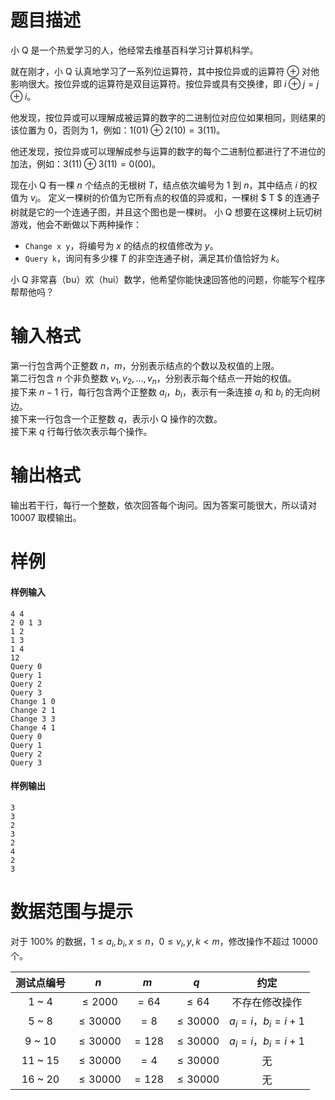 
# 题目描述

小 Q 是一个热爱学习的人，他经常去维基百科学习计算机科学。

就在刚才，小 Q 认真地学习了一系列位运算符，其中按位异或的运算符 $\oplus$ 对他影响很大。按位异或的运算符是双目运算符。按位异或具有交换律，即 $i \oplus j = j \oplus i$。

他发现，按位异或可以理解成被运算的数字的二进制位对应位如果相同，则结果的该位置为 $0$，否则为 $1$，例如：$1(01) \oplus 2(10) = 3(11)$。

他还发现，按位异或可以理解成参与运算的数字的每个二进制位都进行了不进位的加法，例如：$3(11) \oplus 3(11) = 0(00)$。

现在小 Q 有一棵 $n$ 个结点的无根树 $T$，结点依次编号为 $1$ 到 $n$，其中结点 $i$ 的权值为 $v_i$。
定义一棵树的价值为它所有点的权值的异或和，一棵树 $ T $ 的连通子树就是它的一个连通子图，并且这个图也是一棵树。
小 Q 想要在这棵树上玩切树游戏，他会不断做以下两种操作：
- ``Change x y``，将编号为 $x$ 的结点的权值修改为 $y$。
- ``Query k``，询问有多少棵 $T$ 的非空连通子树，满足其价值恰好为 $k$。

小 Q 非常喜（bu）欢（hui）数学，他希望你能快速回答他的问题，你能写个程序帮帮他吗？

# 输入格式

第一行包含两个正整数 $n$，$m$，分别表示结点的个数以及权值的上限。  
第二行包含 $n$ 个非负整数 $v_1, v_2, \dots, v_n$，分别表示每个结点一开始的权值。  
接下来 $n − 1$ 行，每行包含两个正整数 $a_i$，$b_i$，表示有一条连接 $a_i$ 和 $b_i$ 的无向树边。  
接下来一行包含一个正整数 $q$，表示小 Q 操作的次数。  
接下来 $q$ 行每行依次表示每个操作。

# 输出格式

输出若干行，每行一个整数，依次回答每个询问。因为答案可能很大，所以请对 $10007$ 取模输出。

# 样例

#### 样例输入
```plain
4 4
2 0 1 3
1 2
1 3
1 4
12
Query 0
Query 1
Query 2
Query 3
Change 1 0
Change 2 1
Change 3 3
Change 4 1
Query 0
Query 1
Query 2
Query 3
```

#### 样例输出
```plain
3
3
2
3
2
4
2
3
```

# 数据范围与提示

对于 $100\%$ 的数据，$1 \leq a_i, b_i, x \leq n$，$0 \leq v_i, y, k < m$，修改操作不超过 $10000$ 个。

| 测试点编号 | $n$ | $m$ | $q$ | 约定 |
| :-: | :-: | :-: | :-: | :-: |
| 1 ~ 4 | $\leq 2000$ | $= 64$ | $\leq 64$ | 不存在修改操作 |
| 5 ~ 8 | $\leq 30000$ | $= 8$ | $\leq 30000$ | $a_i = i$，$b_i = i + 1$ |
| 9 ~ 10 | $\leq 30000$ | $= 128$ | $\leq 30000$ | $a_i = i$，$b_i = i + 1$ |
| 11 ~ 15 | $\leq 30000$ | $= 4$ | $\leq 30000$ | 无 |
| 16 ~ 20 | $\leq 30000$ | $= 128$ | $\leq 30000$ | 无 |




